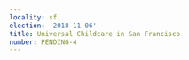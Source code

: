 ```yaml
---
locality: sf
election: '2018-11-06'
title: Universal Childcare in San Francisco
number: PENDING-4
---
```


